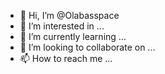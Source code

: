 - 👋 Hi, I’m @Olabasspace
- 👀 I’m interested in ...
- 🌱 I’m currently learning ...
- 💞️ I’m looking to collaborate on ...
- 📫 How to reach me ...

<!---
Olabasspace/Olabasspace is a ✨ special ✨ repository because its `README.md` (this file) appears on your GitHub profile.
You can click the Preview link to take a look at your changes.
--->
